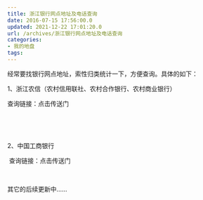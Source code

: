 ```yaml
---
title: 浙江银行网点地址及电话查询
date: 2016-07-15 17:56:00.0
updated: 2021-12-22 17:01:20.0
url: /archives/浙江银行网点地址及电话查询
categories: 
- 我的地盘
tags: 
---
```


<p>经常要找银行网点地址，索性归类统计一下，方便查询。具体的如下：</p><p>1、浙江农信（农村信用联社、农村合作银行、农村商业银行）</p><p>查询链接：点击传送门</p><p>&nbsp;</p><p>&nbsp;</p><p>2、中国工商银行</p><p> 查询链接：点击传送门</p><p>&nbsp;</p><p>其它的后续更新中……</p>